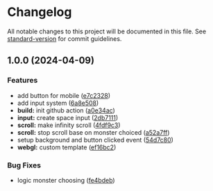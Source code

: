 # Changelog

All notable changes to this project will be documented in this file. See [standard-version](https://github.com/conventional-changelog/standard-version) for commit guidelines.

## 1.0.0 (2024-04-09)


### Features

* add button for mobile ([e7c2328](https://github.com/Long18/MonsterSlotTest/commit/e7c2328186741f231b18dd25c281e6fa2ab7e037))
* add input system ([6a8e508](https://github.com/Long18/MonsterSlotTest/commit/6a8e5087ab006dfe118bddb680e92e1557f48d3f))
* **build:** init github action ([a0e34ac](https://github.com/Long18/MonsterSlotTest/commit/a0e34accd92d1db157edf2bb39c0981670d4f7b2))
* **input:** create space input ([2db7111](https://github.com/Long18/MonsterSlotTest/commit/2db71116bc296197a53166e217d90ac2e38d479f))
* **scroll:** make infinity scroll ([4fdf9c3](https://github.com/Long18/MonsterSlotTest/commit/4fdf9c37ffffa6f89a36d4b35032c1f6dd619567))
* **scroll:** stop scroll base on monster choiced ([a52a7ff](https://github.com/Long18/MonsterSlotTest/commit/a52a7ff23528630a7e5729bc51aa9fd486c516a9))
* setup background and button clicked event ([54d7c80](https://github.com/Long18/MonsterSlotTest/commit/54d7c80621a9fc6b1af0eedc66c867bfe7a5f6b2))
* **webgl:** custom template ([ef16bc2](https://github.com/Long18/MonsterSlotTest/commit/ef16bc2c20a1a10572c5ce9d7c8c2815350d5436))


### Bug Fixes

* logic monster choosing ([fe4bdeb](https://github.com/Long18/MonsterSlotTest/commit/fe4bdeb59fb8e4c0ed43ba75e7051f7caaeafc50))
